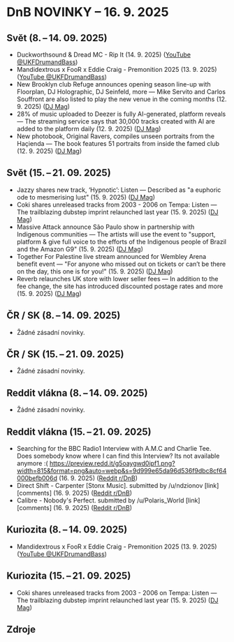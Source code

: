 # DnB NOVINKY – 16. 9. 2025

## Svět (8. – 14. 09. 2025)

* Duckworthsound & Dread MC - Rip It (14. 9. 2025) ([YouTube @UKFDrumandBass][1])
* Mandidextrous x FooR x Eddie Craig - Premonition 2025 (13. 9. 2025) ([YouTube @UKFDrumandBass][2])
* New Brooklyn club Refuge announces opening season line-up with Floorplan, DJ Holographic, DJ Seinfeld, more — Mike Servito and Carlos Souffront are also listed to play the new venue in the coming months (12. 9. 2025) ([DJ Mag][3])
* 28% of music uploaded to Deezer is fully AI-generated, platform reveals — The streaming service says that 30,000 tracks created with AI are added to the platform daily (12. 9. 2025) ([DJ Mag][4])
* New photobook, Original Ravers, compiles unseen portraits from the Haçienda — The book features 51 portraits from inside the famed club (12. 9. 2025) ([DJ Mag][5])

## Svět (15. – 21. 09. 2025)

* Jazzy shares new track, ‘Hypnotic’: Listen — Described as "a euphoric ode to mesmerising lust" (15. 9. 2025) ([DJ Mag][6])
* Coki shares unreleased tracks from 2003 - 2006 on Tempa: Listen — The trailblazing dubstep imprint relaunched last year (15. 9. 2025) ([DJ Mag][7])
* Massive Attack announce São Paulo show in partnership with Indigenous communities — The artists will use the event to "support, platform & give full voice to the efforts of the Indigenous people of Brazil and the Amazon G9" (15. 9. 2025) ([DJ Mag][8])
* Together For Palestine live stream announced for Wembley Arena benefit event — "For anyone who missed out on tickets or can’t be there on the day, this one is for you!" (15. 9. 2025) ([DJ Mag][9])
* Reverb relaunches UK store with lower seller fees — In addition to the fee change, the site has introduced discounted postage rates and more (15. 9. 2025) ([DJ Mag][10])

## ČR / SK (8. – 14. 09. 2025)

* Žádné zásadní novinky.

## ČR / SK (15. – 21. 09. 2025)

* Žádné zásadní novinky.

## Reddit vlákna (8. – 14. 09. 2025)

* Žádné zásadní novinky.

## Reddit vlákna (15. – 21. 09. 2025)

* Searching for the BBC Radio1 Interview with A.M.C and Charlie Tee. Does somebody know where I can find this Interview? Its not available anymore :( https://preview.redd.it/g5oaygwd0ipf1.png?width=815&format=png&auto=webp&s=9d999e65da96d536f9dbc8cf64000befb006d (16. 9. 2025) ([Reddit r/DnB][11])
* Direct Shift - Carpenter [Stonx Music]. submitted by /u/ndzionov [link] [comments] (16. 9. 2025) ([Reddit r/DnB][12])
* Calibre - Nobody's Perfect. submitted by /u/Polaris_World [link] [comments] (16. 9. 2025) ([Reddit r/DnB][13])

## Kuriozita (8. – 14. 09. 2025)

* Mandidextrous x FooR x Eddie Craig - Premonition 2025 (13. 9. 2025) ([YouTube @UKFDrumandBass][2])

## Kuriozita (15. – 21. 09. 2025)

* Coki shares unreleased tracks from 2003 - 2006 on Tempa: Listen — The trailblazing dubstep imprint relaunched last year (15. 9. 2025) ([DJ Mag][7])


## Zdroje

[1]: https://www.youtube.com/watch?v=1Bu_wblCNGM
[2]: https://www.youtube.com/watch?v=ZmmKWe1d9Lg
[3]: https://djmag.com/news/new-brooklyn-club-refuge-announces-opening-season-line-floorplan-dj-holographic-dj-seinfeld
[4]: https://djmag.com/news/28-of-music-uploaded-deezer-fully-ai-generated-platform-reveals
[5]: https://djmag.com/news/new-photobook-original-ravers-compiles-unseen-portraits-hacienda
[6]: https://djmag.com/news/jazzy-shares-new-track-hypnotic-listen
[7]: https://djmag.com/news/coki-shares-unreleased-tracks-2003-2006-tempa-listen
[8]: https://djmag.com/news/massive-attack-announce-sao-paulo-show-partnership-indigenous-communities
[9]: https://djmag.com/news/together-palestine-live-stream-announced-wembley-arena-benefit-event
[10]: https://djmag.com/news/reverb-relaunches-uk-store-lower-seller-fees
[11]: https://old.reddit.com/r/DnB/comments/1nid294/searching_for_the_bbc_radio1_interview_with_amc/
[12]: https://old.reddit.com/r/DnB/comments/1niafn0/direct_shift_carpenter_stonx_music/
[13]: https://old.reddit.com/r/DnB/comments/1niafft/calibre_nobodys_perfect/
